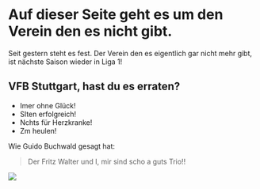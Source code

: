 # Auf dieser Seite geht es um den Verein den es nicht gibt.
Seit gestern steht es fest. Der Verein den es eigentlich gar nicht mehr gibt, ist nächste Saison wieder in Liga 1!
## VFB Stuttgart, hast du es erraten?
* Imer ohne Glück!
* Slten erfolgreich!
* Nchts für Herzkranke!
* Zm heulen!

Wie Guido Buchwald gesagt hat:
> Der Fritz Walter und I,
> mir sind scho a guts Trio!!

<img src="https://upload.wikimedia.org/wikipedia/de/e/e2/VfB_Stuttgart_1912-1949.jpg"/>
